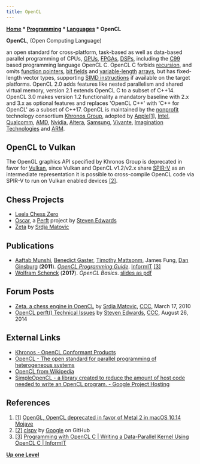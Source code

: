 ```yaml
---
title: OpenCL
---
```

**[Home](Home "Home") \* [Programming](Programming "Programming") \* [Languages](Languages "Languages") \* OpenCL**


**OpenCL**, (Open Computing Language)  

an open standard for cross-platform, task-based as well as data-based parallel programming of CPUs, [GPUs](GPU "GPU"), [FPGAs](FPGA "FPGA"), [DSPs](https://en.wikipedia.org/wiki/Digital_signal_processor), including the [C99](C "C") based programming language OpenCL C. OpenCL C forbids [recursion](Recursion "Recursion"), and omits [function pointers](https://en.wikipedia.org/wiki/Function_pointer), [bit fields](https://en.wikipedia.org/wiki/Bit_field) and [variable-length](https://en.wikipedia.org/wiki/Variable-length_array) [arrays](Array "Array"), but has fixed-length vector types, supporting [SIMD instructions](SIMD_and_SWAR_Techniques "SIMD and SWAR Techniques") if available on the target platforms. OpenCL 2.0 adds features like nested parallelism and shared virtual memory, version 2.1 extends OpenCL C to a subset of C++14. OpenCL 3.0 makes version 1.2 functionality a mandatory baseline with 2.x and 3.x as optional features and replaces 'OpenCL C++' with 'C++ for OpenCL' as a subset of C++17. OpenCL is maintained by the [nonprofit](https://en.wikipedia.org/wiki/Nonprofit_organization) technology consortium [Khronos Group](https://en.wikipedia.org/wiki/Khronos_Group), adopted by [Apple](index.php?title=Apple&action=edit&redlink=1 "Apple (page does not exist)")<a id="cite-note-1" href="#cite-ref-1">[1]</a>, [Intel](Intel "Intel"), [Qualcomm](https://en.wikipedia.org/wiki/Qualcomm), [AMD](AMD "AMD"), [Nvidia](Nvidia "Nvidia"), [Altera](https://en.wikipedia.org/wiki/Altera), [Samsung](https://en.wikipedia.org/wiki/Samsung), [Vivante](https://en.wikipedia.org/wiki/Vivante_Corporation), [Imagination Technologies](https://en.wikipedia.org/wiki/Imagination_Technologies) and [ARM](index.php?title=ARM&action=edit&redlink=1 "ARM (page does not exist)").



## OpenCL to Vulkan


The OpenGL graphics API specified by Khronos Group is deprecated in favor for [Vulkan](https://en.wikipedia.org/wiki/Vulkan), since Vulkan and OpenCL v1.2/v2.x share [SPIR-V](https://en.wikipedia.org/wiki/Standard_Portable_Intermediate_Representation) as an intermediate representation it is possible to cross-compile OpenCL code via SPIR-V to run on Vulkan enabled devices <a id="cite-note-2" href="#cite-ref-2">[2]</a>.



## Chess Projects


* [Leela Chess Zero](Leela_Chess_Zero "Leela Chess Zero")
* [Oscar](index.php?title=Oscar&action=edit&redlink=1 "Oscar (page does not exist)"), a [Perft](Perft "Perft") project by [Steven Edwards](Steven_Edwards "Steven Edwards")
* [Zeta](Zeta "Zeta") by [Srdja Matovic](Srdja_Matovic "Srdja Matovic")


## Publications


* [Aaftab Munshi](https://www.informit.com/authors/bio/ba2cf654-0769-47a6-9d60-01b6e6da4a60), [Benedict Gaster](http://www.informit.com/authors/bio/056a0573-0374-4183-96db-e94b962d2046), [Timothy Mattsonm](http://www.informit.com/authors/bio/203bb6b7-d0bb-48ca-984c-a627e8b33ce2), James Fung, [Dan Ginsburg](http://www.informit.com/authors/bio/5bd00f25-b8c1-49de-85a0-423e49663d06) (**2011**). *[OpenCL Programming Guide](http://www.informit.com/store/opencl-programming-guide-9780321749642?w_ptgrevartcl=Programming+with+OpenCL+C_1732873)*. [InformIT](https://en.wikipedia.org/wiki/Pearson_Education) <a id="cite-note-3" href="#cite-ref-3">[3]</a>
* [Wolfram Schenck](https://scholar.google.de/citations?user=ByAvYg4AAAAJ&hl=en) (**2017**). *OpenCL Basics*. [slides as pdf](https://www.fz-juelich.de/SharedDocs/Downloads/IAS/JSC/EN/slides/opencl/opencl-03-basics.pdf?__blob=publicationFile)


## Forum Posts


* [Zeta, a chess engine in OpenCL](http://www.talkchess.com/forum/viewtopic.php?t=33315) by [Srdja Matovic](Srdja_Matovic "Srdja Matovic"), [CCC](CCC "CCC"), March 17, 2010
* [OpenCL perft() Technical Issues](http://www.talkchess.com/forum/viewtopic.php?t=53439) by [Steven Edwards](Steven_Edwards "Steven Edwards"), [CCC](CCC "CCC"), August 26, 2014


## External Links


* [Khronos - OpenCL Conformant Products](https://www.khronos.org/conformance/adopters/conformant-products/opencl)
* [OpenCL - The open standard for parallel programming of heterogeneous systems](https://www.khronos.org/opencl/)
* [OpenCL from Wikipedia](https://en.wikipedia.org/wiki/OpenCL)
* [SimpleOpenCL - a library created to reduce the amount of host code needed to write an OpenCL program. - Google Project Hosting](https://code.google.com/archive/p/simple-opencl/)


## References


1. <a id="cite-ref-1" href="#cite-note-1">[1]</a> [OpenGL, OpenCL deprecated in favor of Metal 2 in macOS 10.14 Mojave](https://appleinsider.com/articles/18/06/04/opengl-opencl-deprecated-in-favor-of-metal-2-in-macos-1014-mojave)
2. <a id="cite-ref-2" href="#cite-note-2">[2]</a> [clspv](https://github.com/google/clspv) by [Google](index.php?title=Google&action=edit&redlink=1 "Google (page does not exist)") on GitHub
3. <a id="cite-ref-3" href="#cite-note-3">[3]</a> [Programming with OpenCL C | Writing a Data-Parallel Kernel Using OpenCL C | InformIT](http://www.informit.com/articles/article.aspx?p=1732873)

**[Up one Level](Languages "Languages")**







 
